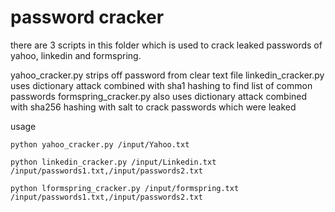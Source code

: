 # password cracker

there are 3 scripts in this folder which is used to crack leaked passwords of yahoo, linkedin and formspring. 

yahoo_cracker.py strips off password from clear text file
linkedin_cracker.py uses dictionary attack combined with sha1 hashing to find list of common passwords
formspring_cracker.py also uses dictionary attack combined with sha256 hashing with salt to crack passwords which were leaked

usage 
	
	python yahoo_cracker.py /input/Yahoo.txt
	
	python linkedin_cracker.py /input/Linkedin.txt /input/passwords1.txt,/input/passwords2.txt
	
	python lformspring_cracker.py /input/formspring.txt /input/passwords1.txt,/input/passwords2.txt

